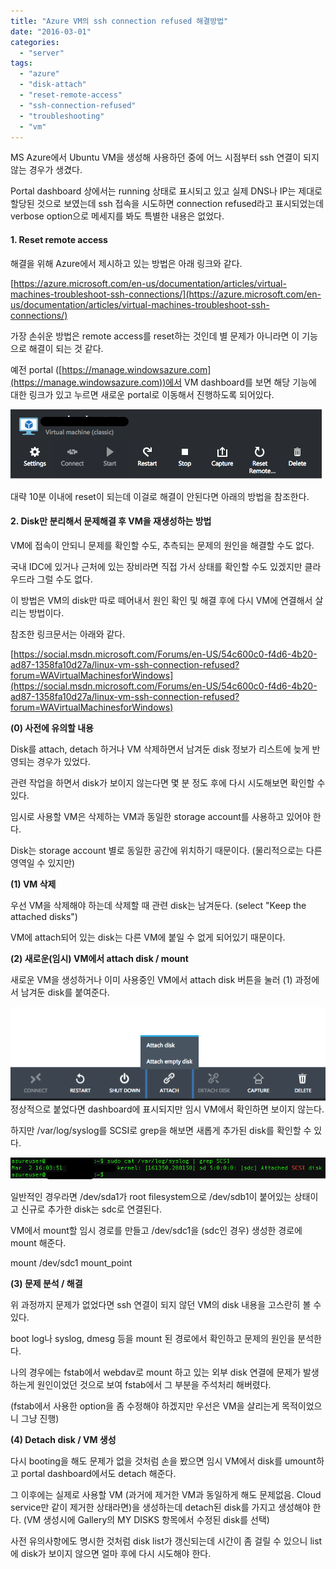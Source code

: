 ```yaml
---
title: "Azure VM의 ssh connection refused 해결방법"
date: "2016-03-01"
categories: 
  - "server"
tags: 
  - "azure"
  - "disk-attach"
  - "reset-remote-access"
  - "ssh-connection-refused"
  - "troubleshooting"
  - "vm"
---
```


MS Azure에서 Ubuntu VM을 생성해 사용하던 중에 어느 시점부터 ssh 연결이 되지 않는 경우가 생겼다.

Portal dashboard 상에서는 running 상태로 표시되고 있고 실제 DNS나 IP는 제대로 할당된 것으로 보였는데 ssh 접속을 시도하면 connection refused라고 표시되었는데 verbose option으로 메세지를 봐도 특별한 내용은 없었다.

#### **1\. Reset remote access**

해결을 위해 Azure에서 제시하고 있는 방법은 아래 링크와 같다.

[https://azure.microsoft.com/en-us/documentation/articles/virtual-machines-troubleshoot-ssh-connections/](https://azure.microsoft.com/en-us/documentation/articles/virtual-machines-troubleshoot-ssh-connections/)

가장 손쉬운 방법은 remote access를 reset하는 것인데 별 문제가 아니라면 이 기능으로 해결이 되는 것 같다.

예전 portal ([https://manage.windowsazure.com](https://manage.windowsazure.com))에서 VM dashboard를 보면 해당 기능에 대한 링크가 있고 누르면 새로운 portal로 이동해서 진행하도록 되어있다.

[![reset_remote_access](images/reset_remote_access.png)](https://blurblah.net/wp-content/uploads/2016/03/reset_remote_access.png)

대략 10분 이내에 reset이 되는데 이걸로 해결이 안된다면 아래의 방법을 참조한다.

#### **2\. Disk만 분리해서 문제해결 후 VM을 재생성하는 방법**

VM에 접속이 안되니 문제를 확인할 수도, 추측되는 문제의 원인을 해결할 수도 없다.

국내 IDC에 있거나 근처에 있는 장비라면 직접 가서 상태를 확인할 수도 있겠지만 클라우드라 그럴 수도 없다.

이 방법은 VM의 disk만 따로 떼어내서 원인 확인 및 해결 후에 다시 VM에 연결해서 살리는 방법이다.

참조한 링크문서는 아래와 같다.

[https://social.msdn.microsoft.com/Forums/en-US/54c600c0-f4d6-4b20-ad87-1358fa10d27a/linux-vm-ssh-connection-refused?forum=WAVirtualMachinesforWindows](https://social.msdn.microsoft.com/Forums/en-US/54c600c0-f4d6-4b20-ad87-1358fa10d27a/linux-vm-ssh-connection-refused?forum=WAVirtualMachinesforWindows)

**(0) 사전에 유의할 내용**

Disk를 attach, detach 하거나 VM 삭제하면서 남겨둔 disk 정보가 리스트에 늦게 반영되는 경우가 있었다.

관련 작업을 하면서 disk가 보이지 않는다면 몇 분 정도 후에 다시 시도해보면 확인할 수 있다.

임시로 사용할 VM은 삭제하는 VM과 동일한 storage account를 사용하고 있어야 한다.

Disk는 storage account 별로 동일한 공간에 위치하기 때문이다. (물리적으로는 다른 영역일 수 있지만)

**(1) VM 삭제**

우선 VM을 삭제해야 하는데 삭제할 때 관련 disk는 남겨둔다. (select "Keep the attached disks")

VM에 attach되어 있는 disk는 다른 VM에 붙일 수 없게 되어있기 때문이다.

**(2) 새로운(임시) VM에서 attach disk / mount**

새로운 VM을 생성하거나 이미 사용중인 VM에서 attach disk 버튼을 눌러 (1) 과정에서 남겨둔 disk를 붙여준다.

[![attach_disk](images/attach_disk.png)](https://blurblah.net/wp-content/uploads/2016/03/attach_disk.png)정상적으로 붙었다면 dashboard에 표시되지만 임시 VM에서 확인하면 보이지 않는다.

하지만 /var/log/syslog를 SCSI로 grep을 해보면 새롭게 추가된 disk를 확인할 수 있다.

[![grep_scsi](images/grep_scsi.png)](https://blurblah.net/wp-content/uploads/2016/03/grep_scsi.png)

일반적인 경우라면 /dev/sda1가 root filesystem으로 /dev/sdb1이 붙어있는 상태이고 신규로 추가한 disk는 sdc로 연결된다.

VM에서 mount할 임시 경로를 만들고 /dev/sdc1을 (sdc인 경우) 생성한 경로에 mount 해준다.

mount /dev/sdc1 mount\_point

**(3) 문제 분석 / 해결**

위 과정까지 문제가 없었다면 ssh 연결이 되지 않던 VM의 disk 내용을 고스란히 볼 수 있다.

boot log나 syslog, dmesg 등을 mount 된 경로에서 확인하고 문제의 원인을 분석한다.

나의 경우에는 fstab에서 webdav로 mount 하고 있는 외부 disk 연결에 문제가 발생하는게 원인이었던 것으로 보여 fstab에서 그 부분을 주석처리 해버렸다.

(fstab에서 사용한 option을 좀 수정해야 하겠지만 우선은 VM을 살리는게 목적이었으니 그냥 진행)

**(4) Detach disk / VM 생성**

다시 booting을 해도 문제가 없을 것처럼 손을 봤으면 임시 VM에서 disk를 umount하고 portal dashboard에서도 detach 해준다.

그 이후에는 실제로 사용할 VM (과거에 제거한 VM과 동일하게 해도 문제없음. Cloud service만 같이 제거한 상태라면)을 생성하는데 detach된 disk를 가지고 생성해야 한다. (VM 생성시에 Gallery의 MY DISKS 항목에서 수정된 disk를 선택)

사전 유의사항에도 명시한 것처럼 disk list가 갱신되는데 시간이 좀 걸릴 수 있으니 list에 disk가 보이지 않으면 얼마 후에 다시 시도해야 한다.
